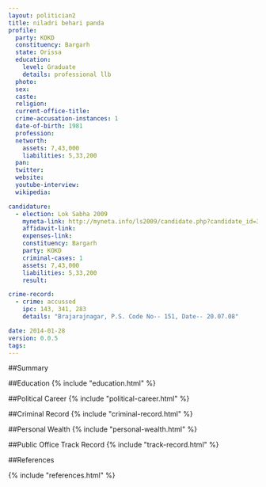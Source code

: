 ```yaml
---
layout: politician2
title: niladri behari panda
profile: 
  party: KOKD
  constituency: Bargarh
  state: Orissa
  education: 
    level: Graduate
    details: professional llb
  photo: 
  sex: 
  caste: 
  religion: 
  current-office-title: 
  crime-accusation-instances: 1
  date-of-birth: 1981
  profession: 
  networth: 
    assets: 7,43,000
    liabilities: 5,33,200
  pan: 
  twitter: 
  website: 
  youtube-interview: 
  wikipedia: 

candidature: 
  - election: Lok Sabha 2009
    myneta-link: http://myneta.info/ls2009/candidate.php?candidate_id=367
    affidavit-link: 
    expenses-link: 
    constituency: Bargarh 
    party: KOKD
    criminal-cases: 1
    assets: 7,43,000
    liabilities: 5,33,200
    result:  

crime-record: 
  - crime: accussed
    ipc: 143, 341, 283
    details: "Brajarajnagar, P.S. Code No-- 151, Date-- 20.07.08" 

date: 2014-01-28
version: 0.0.5
tags: 
---
```

##Summary


##Education
{% include "education.html" %}


##Political Career
{% include "political-career.html" %}


##Criminal Record
{% include "criminal-record.html" %}


##Personal Wealth
{% include "personal-wealth.html" %}


##Public Office Track Record
{% include "track-record.html" %}


##References


{% include "references.html" %}